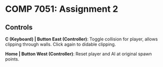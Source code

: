 # COMP 7051: Assignment 2

## Controls

**C (Keyboard) | Button East (Controller)**: Toggle collision for player, allows clipping through walls. Click again to didable clipping.

**Home | Button West (Controller)**: Reset player and AI at original spawn points. 
